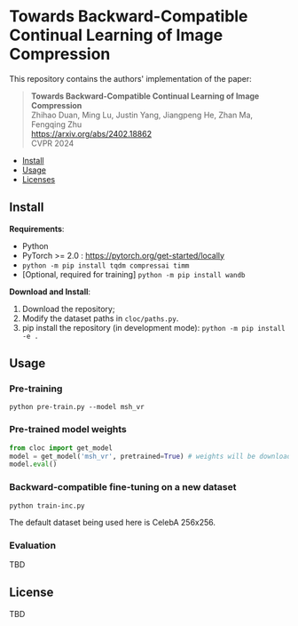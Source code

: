 # Towards Backward-Compatible Continual Learning of Image Compression

This repository contains the authors' implementation of the paper:
> **Towards Backward-Compatible Continual Learning of Image Compression** <br>
> Zhihao Duan, Ming Lu, Justin Yang, Jiangpeng He, Zhan Ma, Fengqing Zhu <br>
> https://arxiv.org/abs/2402.18862 <br>
> CVPR 2024

- [Install](#install)
- [Usage](#usage)
- [Licenses](#license)


## Install
**Requirements**:
- Python
- PyTorch >= 2.0 : https://pytorch.org/get-started/locally
- `python -m pip install tqdm compressai timm`
- [Optional, required for training] `python -m pip install wandb`

**Download and Install**:
1. Download the repository;
2. Modify the dataset paths in `cloc/paths.py`.
3. pip install the repository (in development mode): `python -m pip install -e .`


## Usage
### Pre-training
```
python pre-train.py --model msh_vr
```

### Pre-trained model weights
```python
from cloc import get_model
model = get_model('msh_vr', pretrained=True) # weights will be downloaded automatically
model.eval()
```

### Backward-compatible fine-tuning on a new dataset
```
python train-inc.py
```
The default dataset being used here is CelebA 256x256.


### Evaluation
TBD


## License
TBD
